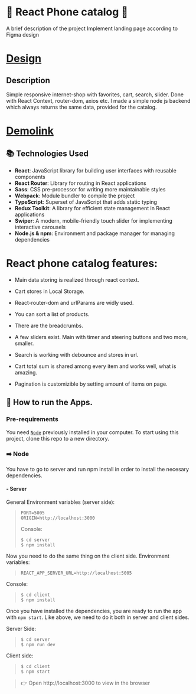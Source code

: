 # 📱 React Phone catalog 📱

<p>A brief description of the project
Implement landing page according to Figma design</p>

# [Design](https://www.figma.com/file/uEetgWenSRxk9jgiym6Yzp/Phone-catalog-redesign?node-id=1%3A2)

## Description

<p>Simple responsive internet-shop with favorites, cart, search, slider. Done with React Context, router-dom, axios etc. I made a simple node js backend which always returns the same data, provided for the catalog.</p>

# [Demolink](https://pokhvalenkos.github.io/phone-catalog/)

## 📚 Technologies Used

- **React**: JavaScript library for building user interfaces with reusable components
- **React Router**: Library for routing in React applications
- **Sass**: CSS pre-processor for writing more maintainable styles
- **Webpack**: Module bundler to compile the project
- **TypeScript**: Superset of JavaScript that adds static typing
- **Redux Toolkit**: A library for efficient state management in React applications
- **Swiper**: A modern, mobile-friendly touch slider for implementing interactive carousels
- **Node.js & npm**: Environment and package manager for managing dependencies

# React phone catalog features:

- Main data storing is realized through react context.

- Cart stores in Local Storage.

- React-router-dom and urlParams are widly used.

- You can sort a list of products.

- There are the breadcrumbs.

- A few sliders exist. Main with timer and steering buttons and two more, smaller.

- Search is working with debounce and stores in url.

- Cart total sum is shared among every item and works well, what is amazing.

- Pagination is customizible by setting amount of items on page.

## 🚀 How to run the Apps.

### Pre-requirements

You need [`Node`](https://nodejs.org/es/) previously installed in your computer.
To start using this project, clone this repo to a new directory.

### ➡️ Node

You have to go to server and run npm install in order to install the necesary dependencies.

#### - Server

General Environment variables (server side):

> ```console
> PORT=5005
> ORIGIN=http://localhost:3000
> ```
>
> Console:
>
> ```console
> $ cd server
> $ npm install
> ```

Now you need to do the same thing on the client side.
Environment variables:

> ```console
> REACT_APP_SERVER_URL=http://localhost:5005
> ```

Console:

> ```console
> $ cd client
> $ npm install
> ```

Once you have installed the dependencies, you are ready to run the app with `npm start`. Like above, we need to do it both in server and client sides.

Server Side:

> ```console
> $ cd server
> $ npm run dev
> ```

Client side:

> ```console
> $ cd client
> $ npm start
> ```

> 👉 Open http://localhost:3000 to view in the browser
